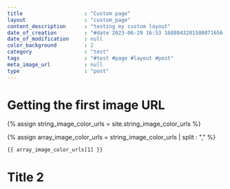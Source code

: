 ```yaml
---
title                    : "Custom page"
layout                   : "custom_page"
content_description      : "testing my custom layout"
date_of_creation         : "#date 2023-06-29 16:53 1688043201580071656 GMT"
date_of_modification     : null
color_background         : 2
category                 : "test"
tags                     : "#test #page #layout #post" 
meta_image_url           : null
type                     : "post"
---
```


# Getting the first image URL

{% assign string_image_color_urls = site.string_image_color_urls %}

{% assign array_image_color_urls = string_image_color_urls | split : "," %}

<!-- images start at 1 for covenience -->
`{{ array_image_color_urls[1] }}`


# Title 2
